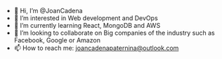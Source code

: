 - 👋 Hi, I’m @JoanCadena
- 👀 I’m interested in Web development and DevOps
- 🌱 I’m currently learning React, MongoDB and AWS
- 💞️ I’m looking to collaborate on Big companies of the industry such as Facebook, Google or Amazon
- 📫 How to reach me: joancadenapaternina@outlook.com
